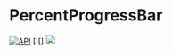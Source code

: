 # PercentProgressBar
[![API](https://img.shields.io/badge/API-9%2B-blue.svg?style=flat)](https://android-arsenal.com/api?level=9) [![]
![](https://github.com/love-311/PercentProgressBar/blob/master/img/img1.png)

